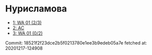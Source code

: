 # Нурисламова
- [1: WA 01 (2/3)](1.md)
- [2: AC](2.md)
- [3: WA 01 (0/2)](3.md)

Commit: 18521f2f23dce2b5f0213780e1ee3b9edeb05a7e
 fetched at: 20201217-124908
